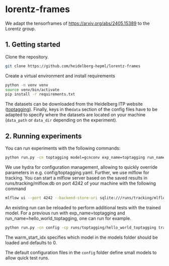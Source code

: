 # lorentz-frames

We adapt the tensorframes of https://arxiv.org/abs/2405.15389 to the Lorentz group.

## 1. Getting started

Clone the repository.

```bash
git clone https://github.com/heidelberg-hepml/lorentz-frames
```

Create a virtual environment and install requirements

```bash
python -m venv venv
source venv/bin/activate
pip install -r requirements.txt
```

The datasets can be downloaded from the Heidelberg ITP website ([toptagging](https://www.thphys.uni-heidelberg.de/~plehn/data/toptagging_full.npz)). Finally, keys in the`data` section of the config files have to be adapted to specify where the datasets are located on your machine (`data_path` or `data_dir` depending on the experiment).

## 2. Running experiments

You can run experiments with the following commands:
```bash
python run.py -cn toptagging model=gcnconv exp_name=toptagging run_name=hello_world_toptagging
```

We use hydra for configuration management, allowing to quickly override parameters in e.g. config/toptagging.yaml. Further, we use mlflow for tracking. You can start a mlflow server based on the saved results in runs/tracking/mlflow.db on port 4242 of your machine with the following command

```bash
mlflow ui --port 4242 --backend-store-uri sqlite:///runs/tracking/mlflow.db
```

An existing run can be reloaded to perform additional tests with the trained model. For a previous run with exp_name=toptagging and run_name=hello_world_toptagging, one can run for example. 
```bash
python run.py -cn config -cp runs/toptagging/hello_world_toptagging train=false warm_start_idx=0
```
The warm_start_idx specifies which model in the models folder should be loaded and defaults to 0. 

The default configuration files in the `config` folder define small models to allow quick test runs.